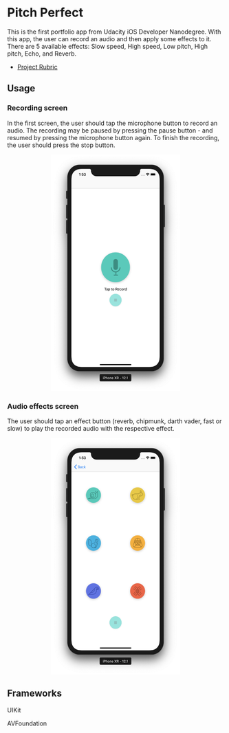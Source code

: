 # Pitch Perfect
This is the first portfolio app from Udacity iOS Developer Nanodegree. With this app, the user can record an audio and then apply some effects to it. There are 5 available effects: Slow speed, High speed, Low pitch, High pitch, Echo, and Reverb.
  
 * [Project Rubric](https://review.udacity.com/#!/rubrics/19/view)

## Usage
### Recording screen
In the first screen, the user should tap the microphone button to record an audio.
The recording may be paused by pressing the pause button - and resumed by pressing the microphone button again.
To finish the recording, the user should press the stop button.

<p align="center">
<img src="https://github.com/RowanHisham/IOS-nanodegree-PitchPerfect/blob/master/Images/pitchperfect1.png" alt="alt text" width="300" height="550" >
</p>

### Audio effects screen
The user should tap an effect button (reverb, chipmunk, darth vader, fast or slow) to play the recorded audio with the respective effect.

<p align="center">
<img src="https://github.com/RowanHisham/IOS-nanodegree-PitchPerfect/blob/master/Images/pitchperfect2.png" alt="alt text" width="300" height="550">
</p>

## Frameworks
UIKit

AVFoundation
